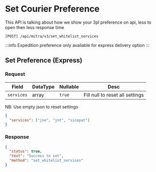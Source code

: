 # Set Courier Preference

This API is talking about how we show your 3pl preference on api, less to open then less response time

```shell
[POST] /api/mitra/v3/set_whitelist_services
```

:::info
Expedition preference only available for express delivery option
:::

## Set Preference (Express)

### Request

| Field      | DataType | Nullable | Desc                            |
| ---------- | -------- | -------- | ------------------------------- |
| `services` | array    | `true`   | Fill null to reset all settings |

NB: Use empty json to reset settings

```json
{
  "services": ["jne", "jnt", "sicepat"]
}
```

### Response

```json
{
  "status": true,
  "text": "Success to set",
  "method": "set_whitelist_services"
}
```
